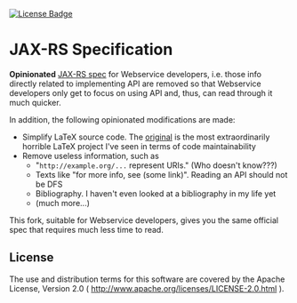 [ ![License Badge](https://img.shields.io/badge/License-Apache%202.0-orange.svg?longCache=true&style=for-the-badge) ](https://www.apache.org/licenses/LICENSE-2.0)

# JAX-RS Specification

**Opinionated** [JAX-RS spec](https://github.com/jax-rs/spec) for Webservice developers, i.e. those info directly related to implementing API are removed so that Webservice developers only get to focus on using API and, thus, can read through it much quicker.

In addition, the following opinionated modifications are made:

* Simplify LaTeX source code. The [original](https://github.com/jax-rs/spec) is the most extraordinarily horrible LaTeX project I've seen in terms of code
  maintainability
* Remove useless information, such as 
  - "`http://example.org/...` represent URIs." (Who doesn't know???)
  - Texts like "for more info, see (some link)". Reading an API should not be DFS
  - Bibliography. I haven't even looked at a bibliography in my life yet
  - (much more...)

This fork, suitable for Webservice developers, gives you the same official spec that requires much less time to read.

## License
The use and distribution terms for this software are covered by the Apache License, Version 2.0 ( http://www.apache.org/licenses/LICENSE-2.0.html ).
